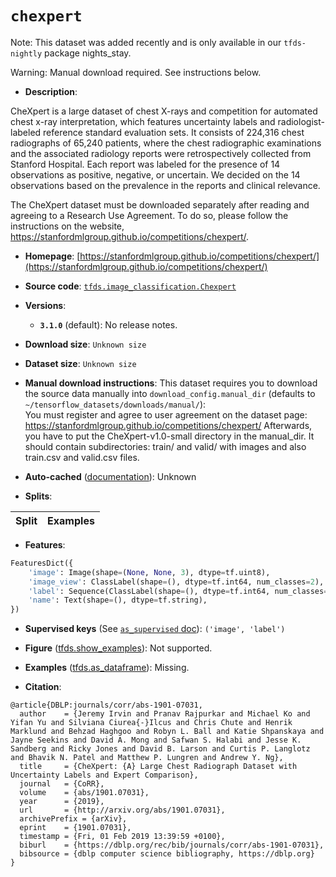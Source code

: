 <div itemscope itemtype="http://schema.org/Dataset">
  <div itemscope itemprop="includedInDataCatalog" itemtype="http://schema.org/DataCatalog">
    <meta itemprop="name" content="TensorFlow Datasets" />
  </div>
  <meta itemprop="name" content="chexpert" />
  <meta itemprop="description" content="CheXpert is a large dataset of chest X-rays and competition for automated chest &#10;x-ray interpretation, which features uncertainty labels and radiologist-labeled &#10;reference standard evaluation sets. It consists of 224,316 chest radiographs &#10;of 65,240 patients, where the chest radiographic examinations and the associated &#10;radiology reports were retrospectively collected from Stanford Hospital. Each &#10;report was labeled for the presence of 14 observations as positive, negative, &#10;or uncertain. We decided on the 14 observations based on the prevalence in the &#10;reports and clinical relevance.&#10;&#10;The CheXpert dataset must be downloaded separately after reading and agreeing &#10;to a Research Use Agreement. To do so, please follow the instructions on the &#10;website, https://stanfordmlgroup.github.io/competitions/chexpert/.&#10;&#10;To use this dataset:&#10;&#10;```python&#10;import tensorflow_datasets as tfds&#10;&#10;ds = tfds.load(&#x27;chexpert&#x27;, split=&#x27;train&#x27;)&#10;for ex in ds.take(4):&#10;  print(ex)&#10;```&#10;&#10;See [the guide](https://www.tensorflow.org/datasets/overview) for more&#10;informations on [tensorflow_datasets](https://www.tensorflow.org/datasets).&#10;&#10;" />
  <meta itemprop="url" content="https://www.tensorflow.org/datasets/catalog/chexpert" />
  <meta itemprop="sameAs" content="https://stanfordmlgroup.github.io/competitions/chexpert/" />
  <meta itemprop="citation" content="@article{DBLP:journals/corr/abs-1901-07031,&#10;  author    = {Jeremy Irvin and Pranav Rajpurkar and Michael Ko and Yifan Yu and Silviana Ciurea{-}Ilcus and Chris Chute and Henrik Marklund and Behzad Haghgoo and Robyn L. Ball and Katie Shpanskaya and Jayne Seekins and David A. Mong and Safwan S. Halabi and Jesse K. Sandberg and Ricky Jones and David B. Larson and Curtis P. Langlotz and Bhavik N. Patel and Matthew P. Lungren and Andrew Y. Ng},&#10;  title     = {CheXpert: {A} Large Chest Radiograph Dataset with Uncertainty Labels and Expert Comparison},&#10;  journal   = {CoRR},&#10;  volume    = {abs/1901.07031},&#10;  year      = {2019},&#10;  url       = {http://arxiv.org/abs/1901.07031},&#10;  archivePrefix = {arXiv},&#10;  eprint    = {1901.07031},&#10;  timestamp = {Fri, 01 Feb 2019 13:39:59 +0100},&#10;  biburl    = {https://dblp.org/rec/bib/journals/corr/abs-1901-07031},&#10;  bibsource = {dblp computer science bibliography, https://dblp.org}&#10;}" />
</div>

# `chexpert`

Note: This dataset was added recently and is only available in our
`tfds-nightly` package
<span class="material-icons" title="Available only in the tfds-nightly package">nights_stay</span>.

Warning: Manual download required. See instructions below.

*   **Description**:

CheXpert is a large dataset of chest X-rays and competition for automated chest
x-ray interpretation, which features uncertainty labels and radiologist-labeled
reference standard evaluation sets. It consists of 224,316 chest radiographs of
65,240 patients, where the chest radiographic examinations and the associated
radiology reports were retrospectively collected from Stanford Hospital. Each
report was labeled for the presence of 14 observations as positive, negative, or
uncertain. We decided on the 14 observations based on the prevalence in the
reports and clinical relevance.

The CheXpert dataset must be downloaded separately after reading and agreeing to
a Research Use Agreement. To do so, please follow the instructions on the
website, https://stanfordmlgroup.github.io/competitions/chexpert/.

*   **Homepage**:
    [https://stanfordmlgroup.github.io/competitions/chexpert/](https://stanfordmlgroup.github.io/competitions/chexpert/)

*   **Source code**:
    [`tfds.image_classification.Chexpert`](https://github.com/tensorflow/datasets/tree/master/tensorflow_datasets/image_classification/chexpert.py)

*   **Versions**:

    *   **`3.1.0`** (default): No release notes.

*   **Download size**: `Unknown size`

*   **Dataset size**: `Unknown size`

*   **Manual download instructions**: This dataset requires you to
    download the source data manually into `download_config.manual_dir`
    (defaults to `~/tensorflow_datasets/downloads/manual/`):<br/>
    You must register and agree to user agreement on the dataset page:
    https://stanfordmlgroup.github.io/competitions/chexpert/
    Afterwards, you have to put the CheXpert-v1.0-small directory in the
    manual_dir. It should contain subdirectories: train/ and valid/ with images
    and also train.csv and valid.csv files.

*   **Auto-cached**
    ([documentation](https://www.tensorflow.org/datasets/performances#auto-caching)):
    Unknown

*   **Splits**:

Split | Examples
:---- | -------:

*   **Features**:

```python
FeaturesDict({
    'image': Image(shape=(None, None, 3), dtype=tf.uint8),
    'image_view': ClassLabel(shape=(), dtype=tf.int64, num_classes=2),
    'label': Sequence(ClassLabel(shape=(), dtype=tf.int64, num_classes=4)),
    'name': Text(shape=(), dtype=tf.string),
})
```

*   **Supervised keys** (See
    [`as_supervised` doc](https://www.tensorflow.org/datasets/api_docs/python/tfds/load#args)):
    `('image', 'label')`


*   **Figure**
    ([tfds.show_examples](https://www.tensorflow.org/datasets/api_docs/python/tfds/visualization/show_examples)):
    Not supported.

*   **Examples**
    ([tfds.as_dataframe](https://www.tensorflow.org/datasets/api_docs/python/tfds/as_dataframe)):
    Missing.

*   **Citation**:

```
@article{DBLP:journals/corr/abs-1901-07031,
  author    = {Jeremy Irvin and Pranav Rajpurkar and Michael Ko and Yifan Yu and Silviana Ciurea{-}Ilcus and Chris Chute and Henrik Marklund and Behzad Haghgoo and Robyn L. Ball and Katie Shpanskaya and Jayne Seekins and David A. Mong and Safwan S. Halabi and Jesse K. Sandberg and Ricky Jones and David B. Larson and Curtis P. Langlotz and Bhavik N. Patel and Matthew P. Lungren and Andrew Y. Ng},
  title     = {CheXpert: {A} Large Chest Radiograph Dataset with Uncertainty Labels and Expert Comparison},
  journal   = {CoRR},
  volume    = {abs/1901.07031},
  year      = {2019},
  url       = {http://arxiv.org/abs/1901.07031},
  archivePrefix = {arXiv},
  eprint    = {1901.07031},
  timestamp = {Fri, 01 Feb 2019 13:39:59 +0100},
  biburl    = {https://dblp.org/rec/bib/journals/corr/abs-1901-07031},
  bibsource = {dblp computer science bibliography, https://dblp.org}
}
```
